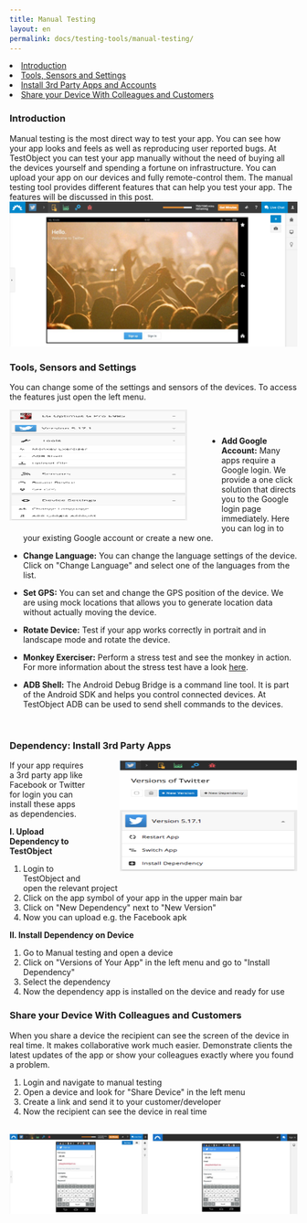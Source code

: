 ```yaml
---
title: Manual Testing
layout: en
permalink: docs/testing-tools/manual-testing/
---
```


<li><a href="#introduction">Introduction</a></li>
<li><a href="#tools-sensors-settings">Tools, Sensors and Settings</a></li>
<li><a href="#3rd-party-apps">Install 3rd Party Apps and Accounts</a></li>
<li><a href="#share-device">Share your Device With Colleagues and Customers</a></li>

<h3 id="introduction">Introduction</h3>
Manual testing is the most direct way to test your app. You can see how your app looks and feels as well as reproducing user reported bugs. At TestObject you can test your app manually without the need of buying all the devices yourself and spending a fortune on infrastructure. You can upload your app on our devices and fully remote-control them. The manual testing tool provides different features that can help you test your app. The features will be discussed in this post.
<br>
<img class="center shadow" src="/img/tools/manual/manual-testing.png">
</br>

<h3 id="tools-sensors-settings">Tools, Sensors and Settings</h3>

You can change some of the settings and sensors of the devices. To access the features just open the left menu.

<img src="/img/tools/manual/left-menu.png" width="311" height="194" style="float:left; margin-right:60px;
  margin-bottom:10px" alt="Manual Testing Menu">

<p style="margin-top:60px"><ul><li><b>Add Google Account:</b> Many apps require a Google login. We provide a one click solution that directs you to the Google login page immediately. Here you can log in to your existing Google account or create a new one.</li></ul></p>
<p><ul><li><b>Change Language:</b> You can change the language settings of the device. Click on "Change Language" and select one of the languages from the list.</li></ul></p>	
<p><ul><li><b>Set GPS:</b> You can set and change the GPS position of the device. We are using mock locations that allows you to generate location data without actually moving the device.</li></ul></p>
<p><ul><li><b>Rotate Device:</b> Test if your app works correctly in portrait and in landscape mode and rotate the device.</li></ul></p>
<p><ul><li><b>Monkey Exerciser:</b> Perform a stress test and see the monkey in action. For more information about the stress test have a look <a href="/docs/testing-tools/quality-report/#stress-test" target="_blank">here</a>.</li></ul></p>
<p><ul><li><b>ADB Shell:</b> The Android Debug Bridge is a command line tool. It is part of the Android SDK and helps you control connected devices. At TestObject ADB can be used to send shell commands to the devices.</li></ul><br style="clear:both"></p>


<h3 id="3rd-party-apps">Dependency: Install 3rd Party Apps</h3>

<img src="/img/tools/manual/dependency-process.png" width="311" height="194" style="float:right; margin-left:60px;
  margin-bottom:10px" alt="Manual Testing Menu">

If your app requires a 3rd party app like Facebook or Twitter for login you can install these apps as dependencies.

<b>I. Upload Dependency to TestObject</b>

1. Login to TestObject and open the relevant project
2. Click on the app symbol of your app in the upper main bar
3. Click on "New Dependency" next to "New Version"
4. Now you can upload e.g. the Facebook apk

<b>II. Install Dependency on Device</b>

1. Go to Manual testing and open a device
2. Click on "Versions of Your App" in the left menu and go to "Install Dependency"
3. Select the dependency
4. Now the dependency app is installed on the device and ready for use

<h3 id="share-device">Share your Device With Colleagues and Customers</h3>

When you share a device the recipient can see the screen of the device in real time. It makes collaborative work much easier. Demonstrate clients the latest updates of the app or show your colleagues exactly where you found a problem. 

1. Login and navigate to manual testing
2. Open a device and look for "Share Device" in the left menu
3. Create a link and send it to your customer/developer
4. Now the recipient can see the device in real time

<br>
<img src="/img/tools/manual/share-device.png" alt="Share Device">
</br>

